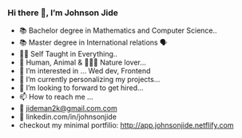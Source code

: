 ### Hi there 👋, I’m Johnson Jide

<!--
**jayblacc2/jayblacc2** is a ✨ _special_ ✨ repository because its `README.md` (this file) appears on your GitHub profile.

Here are some ideas to get you started:
-->
- 📚 Bachelor degree in Mathematics and Computer Science..
- 📚 Master degree in International relations 🗣
- 👩‍💻 Self Taught in Everything..
- 🤼 Human, Animal & 🌳🌴🎋 Nature lover...
- 👀 I’m interested in ... Wed dev, Frontend
- 🌱 I’m currently personalizing my projects...
- 💞️ I’m looking to forward to get hired...
- 📫 How to reach me ...
- 📧 jideman2k@gmail.com.com
- 🔗 linkedin.com/in/johnsonjide
- checkout my minimal portfilio: http://app.johnsonjide.netflify.com

